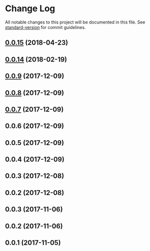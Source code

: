 # Change Log

All notable changes to this project will be documented in this file. See [standard-version](https://github.com/conventional-changelog/standard-version) for commit guidelines.

<a name="0.0.15"></a>
## [0.0.15](https://github.com/biancode/node-red-contrib-bacnet/compare/v0.0.14...v0.0.15) (2018-04-23)



<a name="0.0.14"></a>
## [0.0.14](https://github.com/biancode/node-red-contrib-bacnet/compare/v0.0.9...v0.0.14) (2018-02-19)



<a name="0.0.9"></a>
## [0.0.9](https://github.com/biancode/node-red-contrib-bacnet/compare/v0.0.8...v0.0.9) (2017-12-09)



<a name="0.0.8"></a>
## [0.0.8](https://github.com/biancode/node-red-contrib-bacnet/compare/v0.0.7...v0.0.8) (2017-12-09)



<a name="0.0.7"></a>
## [0.0.7](https://github.com/biancode/node-red-contrib-bacnet/compare/v0.0.6...v0.0.7) (2017-12-09)



<a name="0.0.6"></a>
## 0.0.6 (2017-12-09)



<a name="0.0.5"></a>
## 0.0.5 (2017-12-09)



<a name="0.0.4"></a>
## 0.0.4 (2017-12-09)



<a name="0.0.3"></a>
## 0.0.3 (2017-12-08)



<a name="0.0.2"></a>
## 0.0.2 (2017-12-08)



<a name="0.0.3"></a>
## 0.0.3 (2017-11-06)



<a name="0.0.2"></a>
## 0.0.2 (2017-11-06)

<a name="0.0.1"></a>
## 0.0.1 (2017-11-05)
